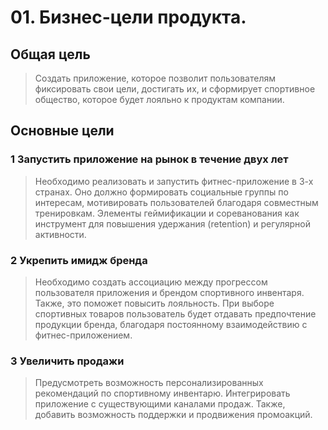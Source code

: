 # 01. Бизнес-цели продукта. 

## Общая цель
> Создать приложение, которое позволит пользователям фиксировать свои цели, достигать их, и сформирует спортивное общество, которое будет лояльно к продуктам компании.

## Основные цели
### 1 Запустить приложение на рынок в течение двух лет
> Необходимо реализовать и запустить фитнес-приложение в 3-х странах. Оно должно формировать социальные группы по интересам, мотивировать пользователей благодаря совместным тренировкам. Элементы геймификации и сореванования как инструмент для повышения удержания (retention) и регулярной активности.


### 2 Укрепить имидж бренда
> Необходимо создать ассоциацию между прогрессом пользователя приложения и брендом спортивного инвентаря. Также, это поможет повысить лояльность. При выборе спортивных товаров пользователь будет отдавать предпочтение продукции бренда, благодаря постоянному взаимодействию с фитнес-приложением.


### 3 Увеличить продажи
> Предусмотреть возможность персонализированных рекомендаций по спортивному инвентарю. Интегрировать приложение с существующими каналами продаж. Также, добавить возможность поддержки и продвижения промоакций.
